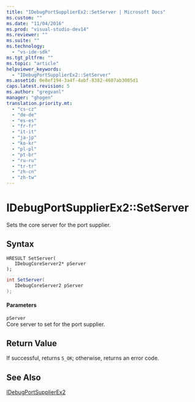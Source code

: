 ```yaml
---
title: "IDebugPortSupplierEx2::SetServer | Microsoft Docs"
ms.custom: ""
ms.date: "11/04/2016"
ms.prod: "visual-studio-dev14"
ms.reviewer: ""
ms.suite: ""
ms.technology: 
  - "vs-ide-sdk"
ms.tgt_pltfrm: ""
ms.topic: "article"
helpviewer_keywords: 
  - "IDebugPortSupplierEx2::SetServer"
ms.assetid: 0e8ef194-3a4f-4abf-8382-4607ab3005d1
caps.latest.revision: 5
ms.author: "gregvanl"
manager: "ghogen"
translation.priority.mt: 
  - "cs-cz"
  - "de-de"
  - "es-es"
  - "fr-fr"
  - "it-it"
  - "ja-jp"
  - "ko-kr"
  - "pl-pl"
  - "pt-br"
  - "ru-ru"
  - "tr-tr"
  - "zh-cn"
  - "zh-tw"
---
```

# IDebugPortSupplierEx2::SetServer
Sets the core server for the port supplier.  
  
## Syntax  
  
```cpp#  
HRESULT SetServer(  
   IDebugCoreServer2* pServer  
);  
```  
  
```c#  
int SetServer(  
   IDebugCoreServer2 pServer  
);  
```  
  
#### Parameters  
 `pServer`  
 Core server to set for the port supplier.  
  
## Return Value  
 If successful, returns `S_OK`; otherwise, returns an error code.  
  
## See Also  
 [IDebugPortSupplierEx2](../../../extensibility/debugger/reference/idebugportsupplierex2.md)